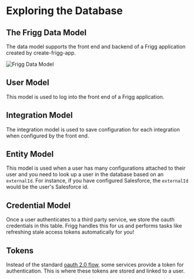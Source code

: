 # Exploring the Database

## The Frigg Data Model

The data model supports the front end and backend of a Frigg application created by create-frigg-app.

![Frigg Data Model](<../../../.gitbook/assets/frigg data model.png>)

## User Model

This model is used to log into the front end of a Frigg application.

## Integration Model

The integration model is used to save configuration for each integration when configured by the front end.

## Entity Model

This model is used when a user has many configurations attached to their user and you need to look up a user in the database based on an `externalId`. For instance, if you have configured Salesforce, the `externalId` would be the user's Salesforce id.

## Credential Model

Once a user authenticates to a third party service, we store the oauth credentials in this table. Frigg handles this for us and performs tasks like refreshing stale access tokens automatically for you!

## Tokens

Instead of the standard [oauth 2.0 flow](https://oauth.net/2/), some services provide a token for authentication. This is where these tokens are stored and linked to a user.

